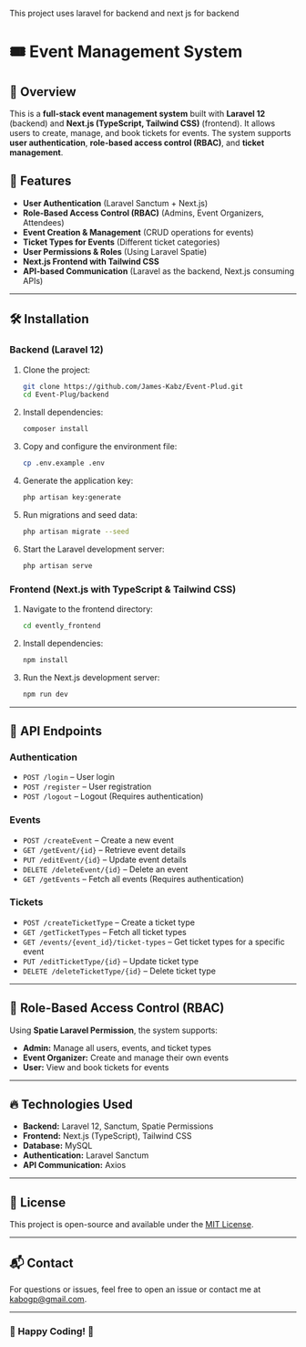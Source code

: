 This project uses laravel for backend and next js for backend
# 🎟️ Event Management System

## 📌 Overview
This is a **full-stack event management system** built with **Laravel 12** (backend) and **Next.js (TypeScript, Tailwind CSS)** (frontend). It allows users to create, manage, and book tickets for events. The system supports **user authentication**, **role-based access control (RBAC)**, and **ticket management**.

## 🚀 Features
- **User Authentication** (Laravel Sanctum + Next.js)
- **Role-Based Access Control (RBAC)** (Admins, Event Organizers, Attendees)
- **Event Creation & Management** (CRUD operations for events)
- **Ticket Types for Events** (Different ticket categories)
- **User Permissions & Roles** (Using Laravel Spatie)
- **Next.js Frontend with Tailwind CSS**
- **API-based Communication** (Laravel as the backend, Next.js consuming APIs)

---

## 🛠️ Installation
### **Backend (Laravel 12)**
1. Clone the project:
   ```sh
   git clone https://github.com/James-Kabz/Event-Plud.git
   cd Event-Plug/backend
   ```
2. Install dependencies:
   ```sh
   composer install
   ```
3. Copy and configure the environment file:
   ```sh
   cp .env.example .env
   ```
4. Generate the application key:
   ```sh
   php artisan key:generate
   ```
5. Run migrations and seed data:
   ```sh
   php artisan migrate --seed
   ```
6. Start the Laravel development server:
   ```sh
   php artisan serve
   ```

### **Frontend (Next.js with TypeScript & Tailwind CSS)**
1. Navigate to the frontend directory:
   ```sh
   cd evently_frontend
   ```
2. Install dependencies:
   ```sh
   npm install
   ```
3. Run the Next.js development server:
   ```sh
   npm run dev
   ```

---

## 🔗 API Endpoints
### **Authentication**
- `POST /login` – User login
- `POST /register` – User registration
- `POST /logout` – Logout (Requires authentication)

### **Events**
- `POST /createEvent` – Create a new event
- `GET /getEvent/{id}` – Retrieve event details
- `PUT /editEvent/{id}` – Update event details
- `DELETE /deleteEvent/{id}` – Delete an event
- `GET /getEvents` – Fetch all events (Requires authentication)

### **Tickets**
- `POST /createTicketType` – Create a ticket type
- `GET /getTicketTypes` – Fetch all ticket types
- `GET /events/{event_id}/ticket-types` – Get ticket types for a specific event
- `PUT /editTicketType/{id}` – Update ticket type
- `DELETE /deleteTicketType/{id}` – Delete ticket type

---

## 📌 Role-Based Access Control (RBAC)
Using **Spatie Laravel Permission**, the system supports:
- **Admin:** Manage all users, events, and ticket types
- **Event Organizer:** Create and manage their own events
- **User:** View and book tickets for events

---

## 🔥 Technologies Used
- **Backend:** Laravel 12, Sanctum, Spatie Permissions
- **Frontend:** Next.js (TypeScript), Tailwind CSS
- **Database:** MySQL
- **Authentication:** Laravel Sanctum
- **API Communication:** Axios

---

## 📜 License
This project is open-source and available under the [MIT License](LICENSE).

---

## 📬 Contact
For questions or issues, feel free to open an issue or contact me at [kabogp@gmail.com](mailto:kabogp.email@gmail.com).

---

### 🚀 Happy Coding! 🎉

